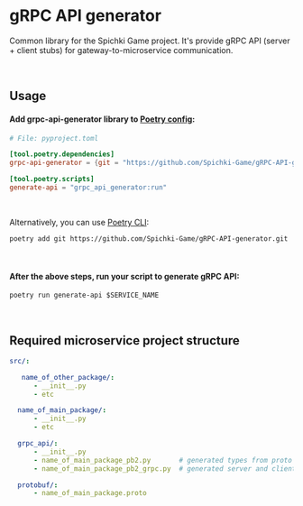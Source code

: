 # gRPC API generator

Common library for the Spichki Game project. It's provide gRPC API (server + client stubs) for gateway-to-microservice communication.

<br>

## Usage

#### Add **grpc-api-generator** library to [Poetry config](https://python-poetry.org/docs/pyproject/):

```toml
# File: pyproject.toml

[tool.poetry.dependencies]
grpc-api-generator = {git = "https://github.com/Spichki-Game/gRPC-API-generator.git"}

[tool.poetry.scripts]
generate-api = "grpc_api_generator:run"

```

<br>

Alternatively, you can use [Poetry CLI](https://python-poetry.org/docs/cli/#add):
```Shell
poetry add git https://github.com/Spichki-Game/gRPC-API-generator.git
```

<br>

#### After the above steps, run your script to generate gRPC API:

```Shell
poetry run generate-api $SERVICE_NAME
```

<br>

## Required microservice project structure

```yaml
src/:

   name_of_other_package/:
      - __init__.py
      - etc

  name_of_main_package/:
      - __init__.py
      - etc

  grpc_api/:
      - __init__.py
      - name_of_main_package_pb2.py       # generated types from proto schema
      - name_of_main_package_pb2_grpc.py  # generated server and client stubs

  protobuf/:
      - name_of_main_package.proto
```
